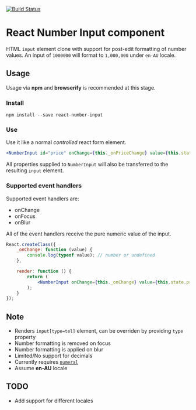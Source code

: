 [![Build Status](https://travis-ci.org/hongymagic/react-number-input.svg?branch=master)](https://travis-ci.org/hongymagic/react-number-input)

# React Number Input component

HTML `input` element clone with support for post-edit formatting of number
values. An input of `1000000` will format to `1,000,000` under `en-AU` locale.

## Usage

Usage via __npm__ and __browserify__ is recommended at this stage.

### Install

```
npm install --save react-number-input
```

### Use

Use it like a normal _controlled_ react form element.

```jsx
<NumberInput id="price" onChange={this._onPriceChange} value={this.state.price} />
```

All properties supplied to `NumberInput` will also be transferred to the
resulting `input` element.

### Supported event handlers

Supported event handlers are:

* onChange
* onFocus
* onBlur

All of the event handlers receive the pure numeric value of the input.

```jsx
React.createClass({
	_onChange: function (value) {
		console.log(typeof value); // number or undefined
	},

	render: function () {
		return (
			<NumberInput onChange={this._onChange} value={this.state.price} />
		);
	}
});
```

## Note

* Renders `input[type=tel]` element, can be overriden by providing `type` property
* Number formatting is removed on focus
* Number formatting is applied on blur
* Limited/No support for decimals
* Currently requires [`numeral`](http://numeraljs.com)
* Assume __en-AU__ locale

## TODO

* Add support for different locales
